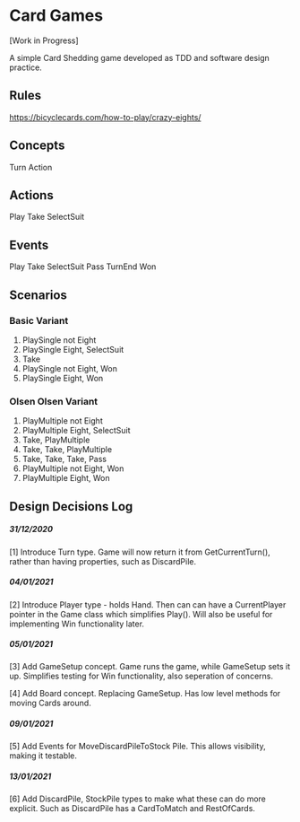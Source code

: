 # Card Games

[Work in Progress]

A simple Card Shedding game developed as TDD and software design practice.

## Rules
https://bicyclecards.com/how-to-play/crazy-eights/


## Concepts

Turn
Action

## Actions
Play
Take
SelectSuit

## Events
Play
Take
SelectSuit
Pass
TurnEnd
Won

## Scenarios

### Basic Variant
1. PlaySingle not Eight
1. PlaySingle Eight, SelectSuit
1. Take
1. PlaySingle not Eight, Won
1. PlaySingle Eight, Won

### Olsen Olsen Variant
1. PlayMultiple not Eight
1. PlayMultiple Eight, SelectSuit
1. Take, PlayMultiple
1. Take, Take, PlayMultiple
1. Take, Take, Take, Pass
1. PlayMultiple not Eight, Won
1. PlayMultiple Eight, Won




## Design Decisions Log

##### 31/12/2020
[1] Introduce Turn type. Game will now return it from GetCurrentTurn(), rather than having properties, such as DiscardPile.

##### 04/01/2021
[2] Introduce Player type - holds Hand. Then can can have a CurrentPlayer pointer in the Game class which simplifies Play(). Will also be useful for implementing Win functionality later.

##### 05/01/2021
[3] Add GameSetup concept. Game runs the game, while GameSetup sets it up. Simplifies testing for Win functionality, also seperation of concerns.

[4] Add Board concept. Replacing GameSetup. Has low level methods for moving Cards around.

##### 09/01/2021
[5] Add Events for MoveDiscardPileToStock Pile. This allows visibility, making it testable.

##### 13/01/2021
[6] Add DiscardPile, StockPile types to make what these can do more explicit. Such as DiscardPile has a CardToMatch and RestOfCards.

